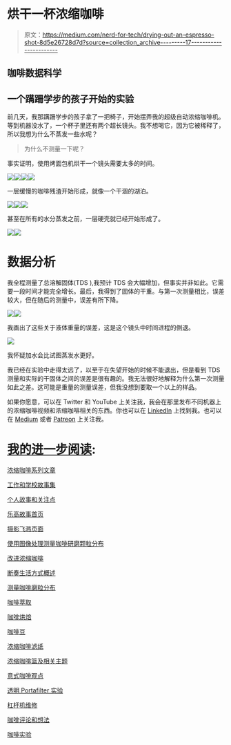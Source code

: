 # 烘干一杯浓缩咖啡

> 原文：<https://medium.com/nerd-for-tech/drying-out-an-espresso-shot-8d5e26728d7d?source=collection_archive---------17----------------------->

## 咖啡数据科学

## 一个蹒跚学步的孩子开始的实验

前几天，我那蹒跚学步的孩子拿了一把椅子，开始摆弄我的超级自动浓缩咖啡机。等到机器没水了，一个杯子里还有两个超长镜头。我不想喝它，因为它被稀释了，所以我想为什么不蒸发一些水呢？

> 为什么不测量一下呢？

事实证明，使用烤面包机烘干一个镜头需要太多的时间。

![](img/8732a6174eebe023f0559acbab3073cd.png)![](img/ba54cba598740844cd1ee7c4dd3a2983.png)![](img/27f507d7faf99974cb185582ee01a0f0.png)![](img/76309757cbeff8c9c272df0002f56003.png)

一层缓慢的咖啡残渣开始形成，就像一个干涸的湖泊。

![](img/19af8e629149e62b7bb6c974b2ebd5ad.png)![](img/562770d0d6132542b7130ea9b3482b2b.png)![](img/0f5304bc5b3ee2b40792d3bf12cdb19d.png)

甚至在所有的水分蒸发之前，一层硬壳就已经开始形成了。

![](img/270a2dd6c294951f2799c7470fb659d7.png)![](img/2e0811c380d0aa71b5d1d9bd97dc3e6a.png)

# 数据分析

我全程测量了总溶解固体(TDS ),我预计 TDS 会大幅增加，但事实并非如此。它需要一段时间才能完全增长。最后，我得到了固体的干重。与第一次测量相比，误差较大，但在随后的测量中，误差有所下降。

![](img/f3662c00284acc765f29c8087bf3e050.png)![](img/8bb0330c8e27cffac0b42d630da118ba.png)

我画出了这些关于液体重量的误差，这是这个镜头中时间进程的倒退。

![](img/9f91d70ebaf9cccf531741617a7b5081.png)

我怀疑加水会比试图蒸发水更好。

我已经在实验中走得太远了，以至于在失望开始的时候不能退出，但是看到 TDS 测量和实际的干固体之间的误差是很有趣的。我无法很好地解释为什么第一次测量如此之差。这可能是重量的测量误差，但我没想到要取一个以上的样品。

如果你愿意，可以在 Twitter 和 YouTube 上关注我，我会在那里发布不同机器上的浓缩咖啡视频和浓缩咖啡相关的东西。你也可以在 [LinkedIn](https://www.linkedin.com/in/robert-mckeon-aloe-01581595?source=post_page---------------------------) 上找到我。也可以在 [Medium](https://towardsdatascience.com/@rmckeon/follow) 或者 [Patreon](https://www.patreon.com/EspressoFun) 上关注我。

# [我的进一步阅读](https://rmckeon.medium.com/story-collection-splash-page-e15025710347):

[浓缩咖啡系列文章](https://rmckeon.medium.com/a-collection-of-espresso-articles-de8a3abf9917?postPublishedType=repub)

[工作和学校故事集](https://rmckeon.medium.com/a-collection-of-work-and-school-stories-6b7ca5a58318?source=your_stories_page-------------------------------------)

[个人故事和关注点](https://rmckeon.medium.com/personal-stories-and-concerns-51bd8b3e63e6?source=your_stories_page-------------------------------------)

[乐高故事首页](https://rmckeon.medium.com/lego-story-splash-page-b91ba4f56bc7?source=your_stories_page-------------------------------------)

[摄影飞溅页面](https://rmckeon.medium.com/photography-splash-page-fe93297abc06?source=your_stories_page-------------------------------------)

[使用图像处理测量咖啡研磨颗粒分布](https://link.medium.com/9Az9gAfWXdb)

[改进浓缩咖啡](https://rmckeon.medium.com/improving-espresso-splash-page-576c70e64d0d?source=your_stories_page-------------------------------------)

[断奏生活方式概述](https://rmckeon.medium.com/a-summary-of-the-staccato-lifestyle-dd1dc6d4b861?source=your_stories_page-------------------------------------)

[测量咖啡磨粒分布](https://rmckeon.medium.com/measuring-coffee-grind-distribution-d37a39ffc215?source=your_stories_page-------------------------------------)

[咖啡萃取](https://rmckeon.medium.com/coffee-extraction-splash-page-3e568df003ac?source=your_stories_page-------------------------------------)

[咖啡烘焙](https://rmckeon.medium.com/coffee-roasting-splash-page-780b0c3242ea?source=your_stories_page-------------------------------------)

[咖啡豆](https://rmckeon.medium.com/coffee-beans-splash-page-e52e1993274f?source=your_stories_page-------------------------------------)

[浓缩咖啡滤纸](https://rmckeon.medium.com/paper-filters-for-espresso-splash-page-f55fc553e98?source=your_stories_page-------------------------------------)

[浓缩咖啡篮及相关主题](https://rmckeon.medium.com/espresso-baskets-and-related-topics-splash-page-ff10f690a738?source=your_stories_page-------------------------------------)

[意式咖啡观点](https://rmckeon.medium.com/espresso-opinions-splash-page-5a89856d74da?source=your_stories_page-------------------------------------)

[透明 Portafilter 实验](https://rmckeon.medium.com/transparent-portafilter-experiments-splash-page-8fd3ae3a286d?source=your_stories_page-------------------------------------)

[杠杆机维修](https://rmckeon.medium.com/lever-machine-maintenance-splash-page-72c1e3102ff?source=your_stories_page-------------------------------------)

[咖啡评论和想法](https://rmckeon.medium.com/coffee-reviews-and-thoughts-splash-page-ca6840eb04f7?source=your_stories_page-------------------------------------)

[咖啡实验](https://rmckeon.medium.com/coffee-experiments-splash-page-671a77ba4d42?source=your_stories_page-------------------------------------)